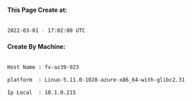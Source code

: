 
   
#### This Page Create at:

```bash

2022-03-01 - 17:02:00 UTC

```

#### Create By Machine:

```bash

Host Name : fv-az39-923

platform  : Linux-5.11.0-1028-azure-x86_64-with-glibc2.31

Ip Local  : 10.1.0.215

```

